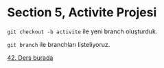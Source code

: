 # Section 5, Activite Projesi

<code>git checkout -b activite</code> ile yeni branch oluşturduk.

<code>git branch</code> ile branchları listeliyoruz.

[42. Ders burada](src/Okubeni/Activite-Projesi.md)

